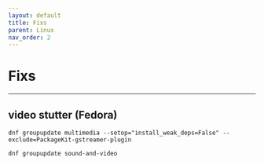```yaml
---
layout: default
title: Fixs
parent: Linux
nav_order: 2
---
```


# Fixs

___

## video stutter (Fedora)
```
dnf groupupdate multimedia --setop="install_weak_deps=False" --exclude=PackageKit-gstreamer-plugin

dnf groupupdate sound-and-video 
```